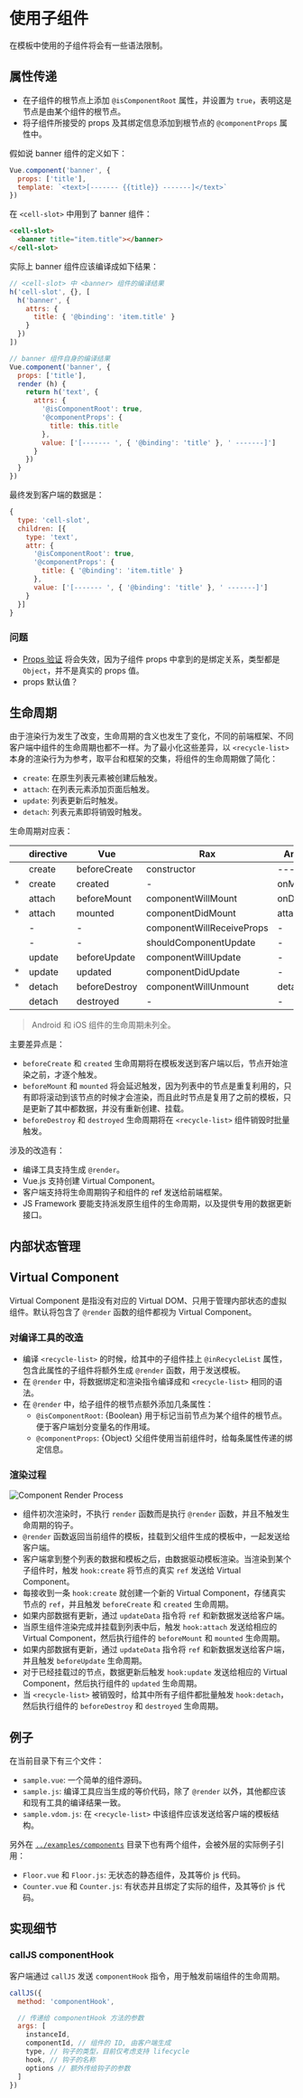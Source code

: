 # 使用子组件

在模板中使用的子组件将会有一些语法限制。

## 属性传递

+ 在子组件的根节点上添加 `@isComponentRoot` 属性，并设置为 `true`，表明这是节点是由某个组件的根节点。
+ 将子组件所接受的 props 及其绑定信息添加到根节点的 `@componentProps` 属性中。

假如说 banner 组件的定义如下：

```js
Vue.component('banner', {
  props: ['title'],
  template: `<text>[------- {{title}} -------]</text>`
})
```

在 `<cell-slot>` 中用到了 banner 组件：

```html
<cell-slot>
  <banner title="item.title"></banner>
</cell-slot>
```

实际上 banner 组件应该编译成如下结果：

```js
// <cell-slot> 中 <banner> 组件的编译结果
h('cell-slot', {}, [
  h('banner', {
    attrs: {
      title: { '@binding': 'item.title' }
    }
  })
])

// banner 组件自身的编译结果
Vue.component('banner', {
  props: ['title'],
  render (h) {
    return h('text', {
      attrs: {
        '@isComponentRoot': true,
        '@componentProps': {
          title: this.title
        },
        value: ['[------- ', { '@binding': 'title' }, ' -------]']
      }
    })
  }
})
```

最终发到客户端的数据是：

```js
{
  type: 'cell-slot',
  children: [{
    type: 'text',
    attr: {
      '@isComponentRoot': true,
      '@componentProps': {
        title: { '@binding': 'item.title' }
      },
      value: ['[------- ', { '@binding': 'title' }, ' -------]']
    }
  }]
}
```

### 问题

+ [Props 验证](https://cn.vuejs.org/v2/guide/components.html#Prop-验证) 将会失效，因为子组件 props 中拿到的是绑定关系，类型都是 `Object`，并不是真实的 props 值。
+ props 默认值？

## 生命周期

由于渲染行为发生了改变，生命周期的含义也发生了变化，不同的前端框架、不同客户端中组件的生命周期也都不一样。为了最小化这些差异，以 `<recycle-list>` 本身的渲染行为为参考，取平台和框架的交集，将组件的生命周期做了简化：

+ `create`: 在原生列表元素被创建后触发。
+ `attach`: 在列表元素添加页面后触发。
+ `update`: 列表更新后时触发。
+ `detach`: 列表元素即将销毁时触发。

生命周期对应表：

|   | directive |       Vue     |           Rax             |  Android  |      iOS      |
| - | --------- | ------------- | ------------------------- | -         | -             |
|   | create    | beforeCreate  | constructor               | ------    | -             |
| * | create    | created       | -                         | onMeasure | -             |
|   | attach    | beforeMount   | componentWillMount        | onDraw    | loadView      |
| * | attach    | mounted       | componentDidMount         | attached  | viewDidLoad   |
|   | -         | -             | componentWillReceiveProps | -         | -             |
|   | -         | -             | shouldComponentUpdate     | -         | -             |
|   | update    | beforeUpdate  | componentWillUpdate       | -         | -             |
| * | update    | updated       | componentDidUpdate        | -         | -             |
| * | detach    | beforeDestroy | componentWillUnmount      | detached  | viewDidUnload |
|   | detach    | destroyed     | -                         | -         | -             |

> Android 和 iOS 组件的生命周期未列全。

主要差异点是：

+ `beforeCreate` 和 `created` 生命周期将在模板发送到客户端以后，节点开始渲染之前，才逐个触发。
+ `beforeMount` 和 `mounted` 将会延迟触发，因为列表中的节点是重复利用的，只有即将滚动到该节点的时候才会渲染，而且此时节点是复用了之前的模板，只是更新了其中都数据，并没有重新创建、挂载。
+ `beforeDestroy` 和 `destroyed` 生命周期将在 `<recycle-list>` 组件销毁时批量触发。

涉及的改造有：

+ 编译工具支持生成 `@render`。
+ Vue.js 支持创建 Virtual Component。
+ 客户端支持将生命周期钩子和组件的 ref 发送给前端框架。
+ JS Framework 要能支持派发原生组件的生命周期，以及提供专用的数据更新接口。

## 内部状态管理

## Virtual Component

Virtual Component 是指没有对应的 Virtual DOM、只用于管理内部状态的虚拟组件。默认将包含了 `@render` 函数的组件都视为 Virtual Component。

### 对编译工具的改造

+ 编译 `<recycle-list>` 的时候，给其中的子组件挂上 `@inRecycleList` 属性，包含此属性的子组件将额外生成 `@render` 函数，用于发送模板。
+ 在 `@render` 中，将数据绑定和渲染指令编译成和 `<recycle-list>` 相同的语法。
+ 在 `@render` 中，给子组件的根节点额外添加几条属性：
  + `@isComponentRoot`: {Boolean} 用于标记当前节点为某个组件的根节点。便于客户端划分变量名的作用域。
  + `@componentProps`: {Object} 父组件使用当前组件时，给每条属性传递的绑定信息。

### 渲染过程

![Component Render Process](../images/component-render-process.png)

+ 组件初次渲染时，不执行 `render` 函数而是执行 `@render` 函数，并且不触发生命周期的钩子。
+ `@render` 函数返回当前组件的模板，挂载到父组件生成的模板中，一起发送给客户端。
+ 客户端拿到整个列表的数据和模板之后，由数据驱动模板渲染。当渲染到某个子组件时，触发 `hook:create` 将节点的真实 `ref` 发送给 Virtual Component。
+ 每接收到一条 `hook:create` 就创建一个新的 Virtual Component，存储真实节点的 `ref`，并且触发 `beforeCreate` 和 `created` 生命周期。
+ 如果内部数据有更新，通过 `updateData` 指令将 `ref` 和新数据发送给客户端。
+ 当原生组件渲染完成并挂载到列表中后，触发 `hook:attach` 发送给相应的 Virtual Component，然后执行组件的 `beforeMount` 和 `mounted` 生命周期。
+ 如果内部数据有更新，通过 `updateData` 指令将 `ref` 和新数据发送给客户端，并且触发 `beforeUpdate` 生命周期。
+ 对于已经挂载过的节点，数据更新后触发 `hook:update` 发送给相应的 Virtual Component，然后执行组件的 `updated` 生命周期。
+ 当 `<recycle-list>` 被销毁时，给其中所有子组件都批量触发 `hook:detach`，然后执行组件的 `beforeDestroy` 和 `destroyed` 生命周期。

## 例子

在当前目录下有三个文件：

+ `sample.vue`: 一个简单的组件源码。
+ `sample.js`: 编译工具应当生成的等价代码，除了 `@render` 以外，其他都应该和现有工具的编译结果一致。
+ `sample.vdom.js`: 在 `<recycle-list>` 中该组件应该发送给客户端的模板结构。

另外在 [`../examples/components`](../examples/components) 目录下也有两个组件，会被外层的实际例子引用：

+ `Floor.vue` 和 `Floor.js`: 无状态的静态组件，及其等价 js 代码。
+ `Counter.vue` 和 `Counter.js`: 有状态并且绑定了实际的组件，及其等价 js 代码。

## 实现细节

### callJS componentHook

客户端通过 `callJS` 发送 `componentHook` 指令，用于触发前端组件的生命周期。

```js
callJS({
  method: 'componentHook',

  // 传递给 componentHook 方法的参数
  args: [
    instanceId,
    componentId, // 组件的 ID, 由客户端生成
    type, // 钩子的类型，目前仅考虑支持 lifecycle
    hook, // 钩子的名称
    options // 额外传给钩子的参数
  ]
})
```
